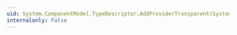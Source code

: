 ```yaml
---
uid: System.ComponentModel.TypeDescriptor.AddProviderTransparent(System.ComponentModel.TypeDescriptionProvider,System.Type)
internalonly: False
---
```


